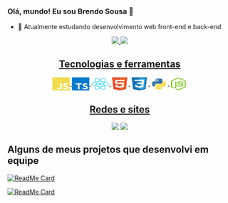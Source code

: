 ### Olá, mundo! Eu sou Brendo Sousa  👋


- 🌱 Atualmente estudando desenvolvimento web front-end e back-end

<div align="center">
  <a href="https://github.com/brendosousa">
  <img height="180em" src="https://github-readme-stats.vercel.app/api?username=brendosousa&show_icons=true&theme=dark&include_all_commits=true&count_private=true"/>
  <img height="180em" src="https://github-readme-stats.vercel.app/api/top-langs/?username=brendosousa&layout=compact&langs_count=7&theme=dark"/>
</div>

<h2 align="center">Tecnologias e ferramentas</h2>  
<div style="display: inline_block" align="center">
  <img align="center" alt="Js" height="30" width="40" src="https://raw.githubusercontent.com/devicons/devicon/master/icons/javascript/javascript-plain.svg">
  <img align="center" alt="Ts" height="30" width="40" src="https://raw.githubusercontent.com/devicons/devicon/master/icons/typescript/typescript-plain.svg">
  <img align="center" alt="React" height="30" width="40" src="https://raw.githubusercontent.com/devicons/devicon/master/icons/react/react-original.svg">
  <img align="center" alt="HTML" height="30" width="40" src="https://raw.githubusercontent.com/devicons/devicon/master/icons/html5/html5-original.svg">
  <img align="center" alt="CSS" height="30" width="40" src="https://raw.githubusercontent.com/devicons/devicon/master/icons/css3/css3-original.svg">
  <img align="center" alt="Python" height="30" width="40" src="https://raw.githubusercontent.com/devicons/devicon/master/icons/python/python-original.svg">
  <img align="center" alt="Node" height="30" width="40" src="https://github.com/devicons/devicon/blob/master/icons/nodejs/nodejs-plain.svg" />        
</div>
  
<h2 align="center">Redes e sites</h2>    
<div align="center">
  <a href="https://www.linkedin.com/in/brendo-sousa/" target="_blank"><img src="https://img.shields.io/badge/-LinkedIn-%230077B5?style=for-the-badge&logo=linkedin&logoColor=white" target="_blank"></a>
  <a href="https://brendosousa.vercel.app/"><img src="https://img.shields.io/badge/website-000000?style=for-the-badge&logo=About.me&logoColor=white" target="_blank"/></a>
</div>
  
<h2 aling="center">Alguns de meus projetos que desenvolvi em equipe</h2>  

[![ReadMe Card](https://github-readme-stats.vercel.app/api/pin/?username=omarcolombari&repo=condomanage)](https://github.com/omarcolombari/condomanage)

[![ReadMe Card](https://github-readme-stats.vercel.app/api/pin/?username=masterjayjay07&repo=music_club_shop)](https://github.com/masterjayjay07/music_club_shop)
